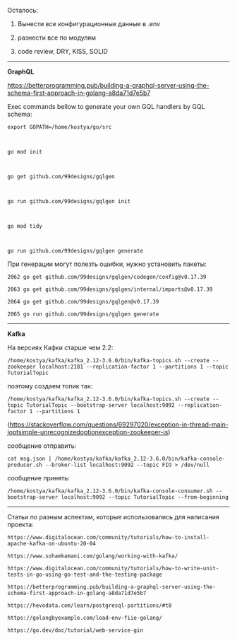 Осталось:

1. Вынести все конфигурационные данные в .env

2. разнести все по модулям

3. code review, DRY, KISS, SOLID

-------------------------------------------------------------------------------------------------------

  

**GraphQL**

  

https://betterprogramming.pub/building-a-graphql-server-using-the-schema-first-approach-in-golang-a8da71d7e5b7

  

Exec commands bellow to generate your own GQL handlers by GQL schema:

  

    export GOPATH=/home/kostya/go/src
    
      
    
    go mod init
    
      
    
    go get github.com/99designs/gqlgen
    
      
    
    go run github.com/99designs/gqlgen init
    
      
    
    go mod tidy
    
      
    
    go run github.com/99designs/gqlgen generate

  

При генерации могут полезть ошибки, нужно установить пакеты:

    2062 go get github.com/99designs/gqlgen/codegen/config@v0.17.39
    
    2063 go get github.com/99designs/gqlgen/internal/imports@v0.17.39
    
    2064 go get github.com/99designs/gqlgen@v0.17.39
    
    2065 go run github.com/99designs/gqlgen generate

  

-------------------------------------------------------------------------------------------------------

  

**Kafka**

  

На версиях Кафки старше чем 2.2:

    /home/kostya/kafka/kafka_2.12-3.6.0/bin/kafka-topics.sh --create --zookeeper localhost:2181 --replication-factor 1 --partitions 1 --topic TutorialTopic
    
      

поэтому создаем топик так:

    /home/kostya/kafka/kafka_2.12-3.6.0/bin/kafka-topics.sh --create --topic TutorialTopic --bootstrap-server localhost:9092 --replication-factor 1 --partitions 1

(https://stackoverflow.com/questions/69297020/exception-in-thread-main-joptsimple-unrecognizedoptionexception-zookeeper-is)

  

сообщение отправить:

    cat msg.json | /home/kostya/kafka/kafka_2.12-3.6.0/bin/kafka-console-producer.sh --broker-list localhost:9092 --topic FIO > /dev/null

  

сообщение принять:

    /home/kostya/kafka/kafka_2.12-3.6.0/bin/kafka-console-consumer.sh --bootstrap-server localhost:9092 --topic TutorialTopic --from-beginning

  
  

---------------------------------------------------------------------------------

Статьи по разным аспектам, которые использовались для написания проекта:

	https://www.digitalocean.com/community/tutorials/how-to-install-apache-kafka-on-ubuntu-20-04

	https://www.sohamkamani.com/golang/working-with-kafka/

	https://www.digitalocean.com/community/tutorials/how-to-write-unit-tests-in-go-using-go-test-and-the-testing-package

	https://betterprogramming.pub/building-a-graphql-server-using-the-schema-first-approach-in-golang-a8da71d7e5b7

	https://hevodata.com/learn/postgresql-partitions/#t8

	https://golangbyexample.com/load-env-fiie-golang/

	https://go.dev/doc/tutorial/web-service-gin


